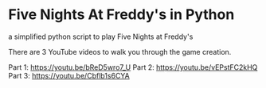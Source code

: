 # Five Nights At Freddy's in Python
a simplified python script to play Five Nights at Freddy's

There are 3 YouTube videos to walk you through the game creation.

Part 1: https://youtu.be/bReD5wro7_U
Part 2: https://youtu.be/vEPstFC2kHQ
Part 3: https://youtu.be/Cbflb1s6CYA

